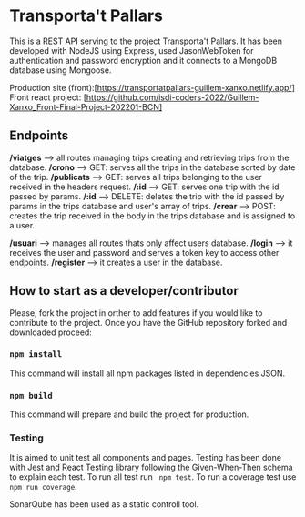 # Transporta't Pallars

This is a REST API serving to the project Transporta't Pallars.
It has been developed with NodeJS using Express, used JasonWebToken for authentication and password encryption and it connects to a MongoDB database using Mongoose.

Production site (front):[https://transportatpallars-guillem-xanxo.netlify.app/]
Front react project: [https://github.com/isdi-coders-2022/Guillem-Xanxo_Front-Final-Project-202201-BCN]

## Endpoints

**/viatges** --> all routes managing trips creating and retrieving trips from the database.
**/crono** --> GET: serves all the trips in the database sorted by date of the trip.
**/publicats** --> GET: serves all trips belonging to the user received in the headers request.
**/:id** --> GET: serves one trip with the id passed by params.
**/:id** --> DELETE: deletes the trip with the id passed by params in the trips database and user's array of trips.
**/crear** --> POST: creates the trip received in the body in the trips database and is assigned to a user.

**/usuari** --> manages all routes thats only affect users database.
**/login** --> it receives the user and password and serves a token key to access other endpoints.
**/register** --> it creates a user in the database.

## How to start as a developer/contributor

Please, fork the project in orther to add features if you would like to contribute to the project. Once you have the GitHub repository forked and downloaded proceed:

### `npm install`

This command will install all npm packages listed in dependencies JSON.

### `npm build`

This command will prepare and build the project for production.

### Testing

It is aimed to unit test all components and pages. Testing has been done with Jest and React Testing library following the Given-When-Then schema to explain each test.
To run all test run ` npm test`.
To run a coverage test use `npm run coverage`.

SonarQube has been used as a static controll tool.
